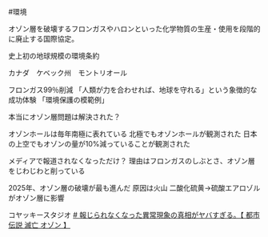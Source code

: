 #環境

オゾン層を破壊するフロンガスやハロンといった化学物質の生産・使用を段階的に廃止する国際協定。

史上初の地球規模の環境条約

カナダ　ケベック州　モントリオール

フロンガス99％削減
「人類が力を合わせれば、地球を守れる」という象徴的な成功体験
「環境保護の模範例」

本当にオゾン層問題は解決された？

オゾンホールは毎年南極に表れている
北極でもオゾンホールが観測された
日本の上空でもオゾンの量が10%減っていることが観測された

メディアで報道されなくなっただけ？
理由はフロンガスのしぶとさ、オゾン層をじわじわと削っている

2025年、オゾン層の破壊が最も進んだ
原因は火山
二酸化硫黄→硫酸エアロゾルがオゾン層に影響

コヤッキースタジオ
[# 報じられなくなった異常現象の真相がヤバすぎる。【 都市伝説 滅亡 オゾン 】](https://www.youtube.com/watch?v=CMCqCSQUzSM)

